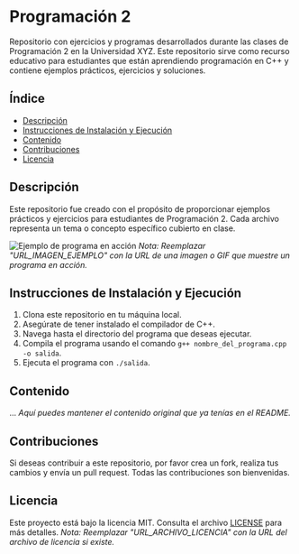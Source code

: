 # Programación 2

Repositorio con ejercicios y programas desarrollados durante las clases de Programación 2 en la Universidad XYZ. Este repositorio sirve como recurso educativo para estudiantes que están aprendiendo programación en C++ y contiene ejemplos prácticos, ejercicios y soluciones.

## Índice
- [Descripción](#descripción)
- [Instrucciones de Instalación y Ejecución](#instrucciones-de-instalación-y-ejecución)
- [Contenido](#contenido)
- [Contribuciones](#contribuciones)
- [Licencia](#licencia)

## Descripción

Este repositorio fue creado con el propósito de proporcionar ejemplos prácticos y ejercicios para estudiantes de Programación 2. Cada archivo representa un tema o concepto específico cubierto en clase.

![Ejemplo de programa en acción](URL_IMAGEN_EJEMPLO) *Nota: Reemplazar "URL_IMAGEN_EJEMPLO" con la URL de una imagen o GIF que muestre un programa en acción.*

## Instrucciones de Instalación y Ejecución

1. Clona este repositorio en tu máquina local.
2. Asegúrate de tener instalado el compilador de C++.
3. Navega hasta el directorio del programa que deseas ejecutar.
4. Compila el programa usando el comando `g++ nombre_del_programa.cpp -o salida`.
5. Ejecuta el programa con `./salida`.

## Contenido

... *Aquí puedes mantener el contenido original que ya tenías en el README.*

## Contribuciones

Si deseas contribuir a este repositorio, por favor crea un fork, realiza tus cambios y envía un pull request. Todas las contribuciones son bienvenidas.

## Licencia

Este proyecto está bajo la licencia MIT. Consulta el archivo [LICENSE](URL_ARCHIVO_LICENCIA) para más detalles. *Nota: Reemplazar "URL_ARCHIVO_LICENCIA" con la URL del archivo de licencia si existe.*

